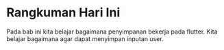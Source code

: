 # Rangkuman Hari Ini

Pada bab ini kita belajar bagaimana penyimpanan bekerja pada flutter. Kita belajar bagaimana agar dapat menyimpan inputan user.